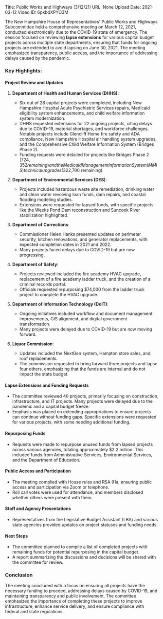 Title: Public Works and Highways  (3/12/21)
URL: None
Upload Date: 2021-03-12
Video ID: 6pkbdXPYO3M

The New Hampshire House of Representatives' Public Works and Highways Subcommittee held a comprehensive meeting on March 12, 2021, conducted electronically due to the COVID-19 state of emergency. The session focused on reviewing **lapse extensions** for various capital budget projects across multiple state departments, ensuring that funds for ongoing projects are extended to avoid lapsing on June 30, 2021. The meeting emphasized transparency, public access, and the importance of addressing delays caused by the pandemic.

### Key Highlights:

#### **Project Review and Updates**
1. **Department of Health and Human Services (DHHS)**:
   - Six out of 28 capital projects were completed, including New Hampshire Hospital Acute Psychiatric Services repairs, Medicaid eligibility system enhancements, and child welfare information system modernization.
   - DHHS requested extensions for 22 ongoing projects, citing delays due to COVID-19, material shortages, and workforce challenges. Notable projects include Glencliff Home fire safety and ADA compliance, New Hampshire Hospital air handling system upgrades, and the Comprehensive Child Welfare Information System (Bridges Phase 2).
   - Funding requests were detailed for projects like Bridges Phase 2 ($724,352 remaining) and the Medicaid Management Information System (MMIS) technical upgrades ($322,700 remaining).

2. **Department of Environmental Services (DES)**:
   - Projects included hazardous waste site remediation, drinking water and clean water revolving loan funds, dam repairs, and coastal flooding modeling studies.
   - Extensions were requested for lapsed funds, with specific projects like the Weeks Pond Dam reconstruction and Suncook River stabilization highlighted.

3. **Department of Corrections**:
   - Commissioner Helen Hanks presented updates on perimeter security, kitchen renovations, and generator replacements, with expected completion dates in 2021 and 2022.
   - Many projects faced delays due to COVID-19 but are now progressing.

4. **Department of Safety**:
   - Projects reviewed included the fire academy HVAC upgrade, replacement of a fire academy ladder truck, and the creation of a criminal records portal.
   - Officials requested repurposing $74,000 from the ladder truck project to complete the HVAC upgrade.

5. **Department of Information Technology (DoIT)**:
   - Ongoing initiatives included workflow and document management improvements, GIS alignment, and digital government transformation.
   - Many projects were delayed due to COVID-19 but are now moving forward.

6. **Liquor Commission**:
   - Updates included the NextGen system, Hampton store sales, and roof replacements.
   - The commission requested to bring forward three projects and lapse four others, emphasizing that the funds are internal and do not impact the state budget.

#### **Lapse Extensions and Funding Requests**
- The committee reviewed 40 projects, primarily focusing on construction, infrastructure, and IT projects. Many projects were delayed due to the pandemic and a capital budget freeze.
- Emphasis was placed on extending appropriations to ensure projects can continue without funding gaps. Specific extensions were requested for various projects, with some needing additional funding.

#### **Repurposing Funds**
- Requests were made to repurpose unused funds from lapsed projects across various agencies, totaling approximately $2.2 million. This included funds from Administrative Services, Environmental Services, and the Department of Education.

#### **Public Access and Participation**
- The meeting complied with House rules and RSA 91a, ensuring public access and participation via Zoom or telephone.
- Roll call votes were used for attendance, and members disclosed whether others were present with them.

#### **Staff and Agency Presentations**
- Representatives from the Legislative Budget Assistant (LBA) and various state agencies provided updates on project statuses and funding needs.

#### **Next Steps**
- The committee planned to compile a list of completed projects with remaining funds for potential repurposing in the capital budget.
- A report summarizing the discussions and decisions will be shared with the committee for review.

### Conclusion
The meeting concluded with a focus on ensuring all projects have the necessary funding to proceed, addressing delays caused by COVID-19, and maintaining transparency and public involvement. The committee emphasized the importance of completing these projects to improve infrastructure, enhance service delivery, and ensure compliance with federal and state regulations.